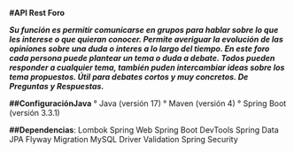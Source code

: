 **#API Rest Foro**

***Su función es permitir comunicarse en grupos para hablar sobre lo que les interese o que quieran conocer. 
Permite averiguar la evolución de las opiniones sobre una duda o interes a lo largo del tiempo.
En este foro cada persona puede plantear un tema o duda a debate.
Todos pueden responder a cualquier tema, también puden intercambiar ideas sobre los tema propuestos.
Útil para debates cortos y muy concretos. De Preguntas y Respuestas.***

**##ConfiguraciónJava** 
° Java (versión 17)
° Maven (versión 4)
° Spring Boot (versión 3.3.1) 

**##Dependencias**:
Lombok
Spring Web
Spring Boot DevTools
Spring Data JPA
Flyway Migration
MySQL Driver
Validation
Spring Security
